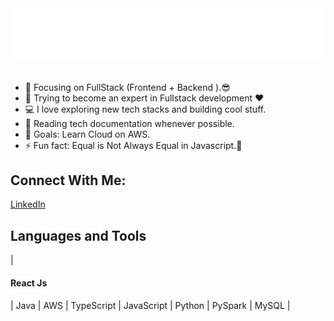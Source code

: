 <div style="width: 100%;"><img src="https://github.com/Narayana-dev-ai/Narayana-dev-ai/blob/main/textAnimation.svg" alt="Narayana"/></div>
<br>

  
<ul>
  <li>🔭 Focusing on FullStack (Frontend + Backend ).😎</li>
  <li>🌱 Trying to become an expert in Fullstack development ❤</li>
  <li>💻 I love exploring new tech stacks and building cool stuff.</li>
  <li>📰 Reading tech documentation whenever possible.</li>
  <li>🥅 Goals: Learn Cloud on AWS.</li>
  <li>⚡ Fun fact: Equal is Not Always Equal in Javascript.🤣</li>
</ul>


<h2>Connect With Me: </h2>
<a href="https://www.linkedin.com/in/narayanareddy-lakkireddy-841057196" target="_blank">LinkedIn</a>


<h2>Languages and Tools</h2>

| <h4>React Js</h4> | Java | AWS | TypeScript | JavaScript | Python | PySpark | MySQL | 
